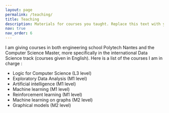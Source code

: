 ```yaml
---
layout: page
permalink: /teaching/
title: Teaching
description: Materials for courses you taught. Replace this text with your description.
nav: true
nav_order: 6
---
```


I am giving courses in both engineering school Polytech Nantes and the Computer Science Master, more specifically in the international Data Science track (courses given in English).
Here is a list of the courses I am in charge :

- Logic for Computer Science (L3 level)
- Exploratory Data Analysis (M1 level)
- Artificial intelligence (M1 level)
- Machine learning (M1 level)
- Reinforcement learning (M1 level)
- Machine learning on graphs (M2 level)
- Graphical models (M2 level)

